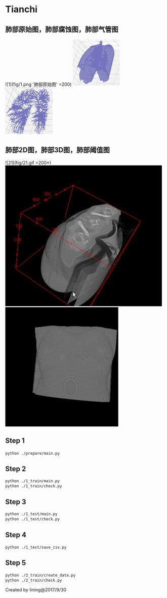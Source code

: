 # Tianchi

## 肺部原始图，肺部腐蚀图，肺部气管图
![1](fig/1.png '肺部原始图' =200) ![2](fig/2.png "肺部腐蚀图") ![3](fig/3.png "肺部气管图")

## 肺部2D图，肺部3D图，肺部阈值图
![21](fig/21.gif =200*) ![22](fig/22.gif) ![23](fig/23.gif)

## Step 1
`python ./prepare/main.py`

## Step 2
```
python ./1_train/main.py
python ./1_train/check.py
```

## Step 3
```
python ./1_test/main.py
python ./1_test/check.py
```
## Step 4
`python ./1_test/save_csv.py`

## Step 5
```
python ./2_train/create_data.py
python ./2_train/check.py
```

Created by lining@2017/9/30
